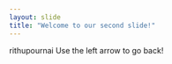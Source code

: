 ```yaml
---
layout: slide
title: "Welcome to our second slide!"
---
```

rithupournai
Use the left arrow to go back!

